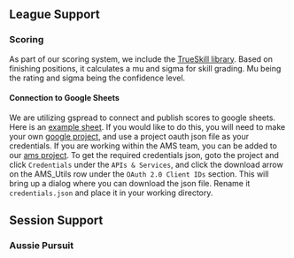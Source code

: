 ## League Support

### Scoring

As part of our scoring system, we include the [TrueSkill library](
https://www.microsoft.com/en-us/research/project/trueskill-ranking-system/?from=https://research.microsoft.com/en-us/projects/trueskill/&type=exact). 
Based on finishing positions, it calculates a mu and sigma for skill grading.
Mu being the rating and sigma being the confidence level.

#### Connection to Google Sheets

We are utilizing gspread to connect and publish scores to google sheets.
Here is an [example sheet](
https://docs.google.com/spreadsheets/d/1jlybjNg8sQGFuwSPrnNvQRq5SrIX73QUbISNVIp3Clk/edit?usp=sharing). 
If you would like to do this, you will need to make your own [google project](
https://docs.gspread.org/en/latest/oauth2.html#enable-api-access-for-a-project), and use a project oauth json file as your credentials.
If you are working within the AMS team, you can be added to our [ams project](
https://console.cloud.google.com/apis/credentials?project=american-muscle-series).
To get the required credentials json, goto the project and click `Credentials` under the `APIs & Services`, 
and click the download arrow on the AMS_Utils row under the `OAuth 2.0 Client IDs` section. 
This will bring up a dialog where you can download the json file.
Rename it `credentials.json` and place it in your working directory.

## Session Support

### Aussie Pursuit


